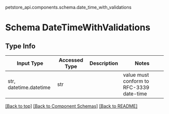 petstore_api.components.schema.date_time_with_validations
# Schema DateTimeWithValidations

## Type Info
Input Type | Accessed Type | Description | Notes
------------ | ------------- | ------------- | -------------
str, datetime.datetime | str |  | value must conform to RFC-3339 date-time

[[Back to top]](#top) [[Back to Component Schemas]](../../../README.md#Component-Schemas) [[Back to README]](../../../README.md)
